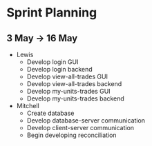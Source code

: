 Sprint Planning
===============
3 May &rarr; 16 May
--------------
- Lewis
  - Develop login GUI
  - Develop login backend
  - Develop view-all-trades GUI
  - Develop view-all-trades backend
  - Develop my-units-trades GUI
  - Develop my-units-trades backend
- Mitchell
  - Create database
  - Develop database-server communication
  - Develop client-server communication
  - Begin developing reconciliation 
